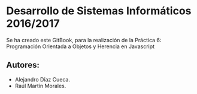 # Desarrollo de Sistemas Informáticos 2016/2017

Se ha creado este GitBook, para la realización de la Práctica 6: Programación Orientada a Objetos y Herencia en Javascript

## Autores:

- Alejandro Díaz Cueca.
- Raúl Martín Morales.

